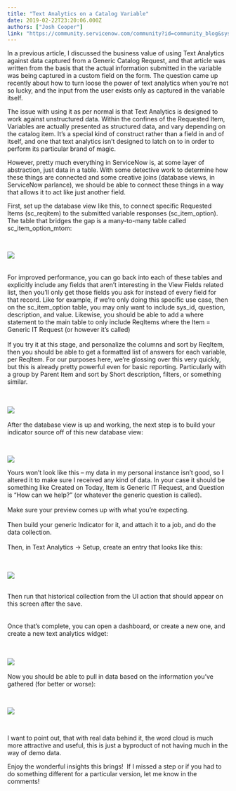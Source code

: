 ```yaml
---
title: "Text Analytics on a Catalog Variable"
date: 2019-02-22T23:20:06.000Z
authors: ["Josh Cooper"]
link: "https://community.servicenow.com/community?id=community_blog&sys_id=9c46571ddbf7a7c0fff8a345ca96194e"
---
```

<p>In a previous article, I discussed the business value of using Text Analytics against data captured from a Generic Catalog Request, and that article was written from the basis that the actual information submitted in the variable was being captured in a custom field on the form. The question came up recently about how to turn loose the power of text analytics when you’re not so lucky, and the input from the user exists only as captured in the variable itself.</p>
<p>The issue with using it as per normal is that Text Analytics is designed to work against unstructured data. Within the confines of the Requested Item, Variables are actually presented as structured data, and vary depending on the catalog item. It’s a special kind of construct rather than a field in and of itself, and one that text analytics isn’t designed to latch on to in order to perform its particular brand of magic.</p>
<p>However, pretty much everything in ServiceNow is, at some layer of abstraction, just data in a table. With some detective work to determine how these things are connected and some creative joins (database views, in ServiceNow parlance), we should be able to connect these things in a way that allows it to act like just another field.</p>
<p>First, set up the database view like this, to connect specific Requested Items (sc_reqitem) to the submitted variable responses (sc_item_option). The table that bridges the gap is a many-to-many table called sc_item_option_mtom:</p>
<p> </p>
<p><img src="https://community.servicenow.com/a3c65351db3ba7c0fff8a345ca961906.iix" /><br /> <br /> <br />For improved performance, you can go back into each of these tables and explicitly include any fields that aren’t interesting in the View Fields related list, then you’ll only get those fields you ask for instead of every field for that record. Like for example, if we’re only doing this specific use case, then on the sc_item_option table, you may only want to include sys_id, question, description, and value. Likewise, you should be able to add a where statement to the main table to only include ReqItems where the Item &#61; Generic IT Request (or however it’s called)<br /> <br />If you try it at this stage, and personalize the columns and sort by ReqItem, then you should be able to get a formatted list of answers for each variable, per ReqItem. For our purposes here, we’re glossing over this very quickly, but this is already pretty powerful even for basic reporting. Particularly with a group by Parent Item and sort by Short description, filters, or something similar.</p>
<p><br /> <br /> <img src="https://community.servicenow.com/8bd6d351db3ba7c0fff8a345ca96198f.iix" /><br /> <br />After the database view is up and working, the next step is to build your indicator source off of this new database view:</p>
<p> </p>
<p><img src="https://community.servicenow.com/b1e65391db3ba7c0fff8a345ca9619c7.iix" /></p>
<p>Yours won’t look like this – my data in my personal instance isn’t good, so I altered it to make sure I received any kind of data. In your case it should be something like Created on Today, Item is Generic IT Request, and Question is “How can we help?” (or whatever the generic question is called). <br /> <br />Make sure your preview comes up with what you’re expecting.<br /> <br />Then build your generic Indicator for it, and attach it to a job, and do the data collection.<br /> <br />Then, in Text Analytics -&gt; Setup, create an entry that looks like this:</p>
<p><br /> <br /> <img src="https://community.servicenow.com/a6f65f91db3ba7c0fff8a345ca96199a.iix" /></p>
<p><br />Then run that historical collection from the UI action that should appear on this screen after the save.<br /> <br /> <br />Once that’s complete, you can open a dashboard, or create a new one, and create a new text analytics widget:</p>
<p><br /><br /> <img src="https://community.servicenow.com/c9175bd1db3ba7c0fff8a345ca9619ff.iix" /><br /> <br />Now you should be able to pull in data based on the information you’ve gathered (for better or worse):</p>
<p> </p>
<p><img src="https://community.servicenow.com/cc271fd1db3ba7c0fff8a345ca9619fb.iix" /></p>
<p> </p>
<p>I want to point out, that with real data behind it, the word cloud is much more attractive and useful, this is just a byproduct of not having much in the way of demo data. </p>
<p>Enjoy the wonderful insights this brings!  If I missed a step or if you had to do something different for a particular version, let me know in the comments!</p>